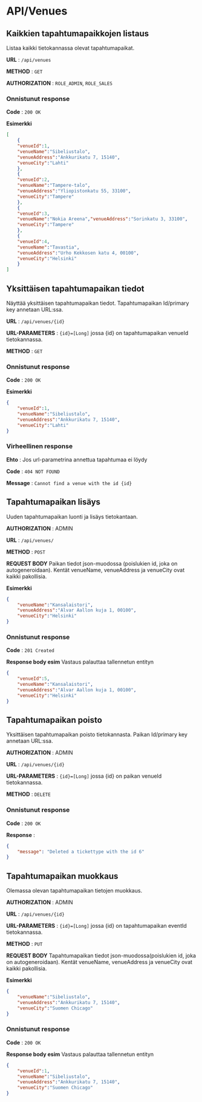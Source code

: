 # API/Venues

## Kaikkien tapahtumapaikkojen listaus

Listaa kaikki tietokannassa olevat tapahtumapaikat.

**URL** : `/api/venues`

**METHOD** : `GET`

**AUTHORIZATION** : `ROLE_ADMIN`, `ROLE_SALES`

### Onnistunut response

**Code** : `200 OK`

**Esimerkki**

```json
[
	{
	"venueId":1,
	"venueName":"Sibeliustalo",
	"venueAddress":"Ankkurikatu 7, 15140",
	"venueCity":"Lahti"
	},
	{
	"venueId":2,
	"venueName":"Tampere-talo",
	"venueAddress":"Yliopistonkatu 55, 33100",
	"venueCity":"Tampere"
	},
	{
	"venueId":3,
	"venueName":"Nokia Areena","venueAddress":"Sorinkatu 3, 33100",
	"venueCity":"Tampere"
	},
	{
	"venueId":4,
	"venueName":"Tavastia",
	"venueAddress":"Urho Kekkosen katu 4, 00100",
	"venueCity":"Helsinki"
	}
]
```

## Yksittäisen tapahtumapaikan tiedot

Näyttää yksittäisen tapahtumapaikan tiedot. Tapahtumapaikan Id/primary key annetaan URL:ssa.

**URL** : `/api/venues/{id}`

**URL-PARAMETERS** : `{id}=[Long]` jossa {id} on tapahtumapaikan venueId tietokannassa. 

**METHOD** : `GET`

### Onnistunut response

**Code** : `200 OK`

**Esimerkki**

```json
{
	"venueId":1,
	"venueName":"Sibeliustalo",
	"venueAddress":"Ankkurikatu 7, 15140",
	"venueCity":"Lahti"
}
```

### Virheellinen response

**Ehto** : Jos url-parametrina annettua tapahtumaa ei löydy

**Code** : `404 NOT FOUND`

**Message** : `Cannot find a venue with the id {id}`

## Tapahtumapaikan lisäys

Uuden tapahtumapaikan luonti ja lisäys tietokantaan.

**AUTHORIZATION** : ADMIN

**URL** : `/api/venues/`

**METHOD** : `POST`

**REQUEST BODY**
Paikan tiedot json-muodossa (poislukien id, joka on autogeneroidaan). Kentät venueName, venueAddress ja venueCity ovat kaikki pakollisia.

**Esimerkki**

```json
{
	"venueName":"Kansalaistori",
	"venueAddress":"Alvar Aallon kuja 1, 00100",
	"venueCity":"Helsinki"
}
```

### Onnistunut response

**Code** : `201 Created`

**Response body esim** Vastaus palauttaa tallennetun entityn

```json
{
	"venueId":5,
	"venueName":"Kansalaistori",
	"venueAddress":"Alvar Aallon kuja 1, 00100",
	"venueCity":"Helsinki"
}
```

## Tapahtumapaikan poisto

Yksittäisen tapahtumapaikan poisto tietokannasta. Paikan Id/primary key annetaan URL:ssa.

**AUTHORIZATION** : ADMIN

**URL** : `/api/venues/{id}`

**URL-PARAMETERS** : `{id}=[Long]` jossa {id} on paikan venueId tietokannassa. 

**METHOD** : `DELETE`

### Onnistunut response

**Code** : `200 OK`

**Response** :

```json
{
    "message": "Deleted a tickettype with the id 6"
}
```

## Tapahtumapaikan muokkaus

Olemassa olevan tapahtumapaikan tietojen muokkaus.

**AUTHORIZATION** : ADMIN

**URL** : `/api/venues/{id}`

**URL-PARAMETERS** : `{id}=[Long]` jossa {id} on tapahtumapaikan eventId tietokannassa. 

**METHOD** : `PUT`

**REQUEST BODY**
Tapahtumapaikan tiedot json-muodossa(poislukien id, joka on autogeneroidaan). Kentät venueName, venueAddress ja venueCity ovat kaikki pakollisia.

**Esimerkki**

```json
{
	"venueName":"Sibeliustalo",
	"venueAddress":"Ankkurikatu 7, 15140",
	"venueCity":"Suomen Chicago"
}
```

### Onnistunut response

**Code** : `200 OK`

**Response body esim** Vastaus palauttaa tallennetun entityn

```json
{
	"venueId":1,
	"venueName":"Sibeliustalo",
	"venueAddress":"Ankkurikatu 7, 15140",
	"venueCity":"Suomen Chicago"
}
```